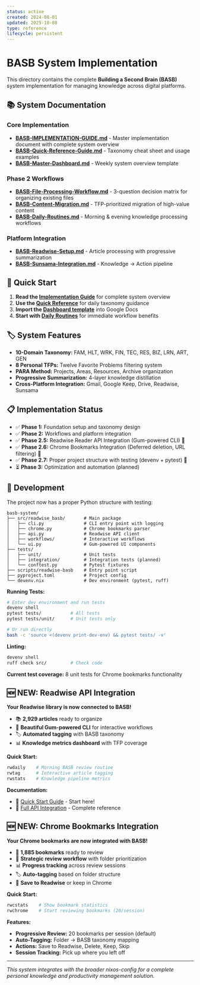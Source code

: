 ```yaml
---
status: active
created: 2024-08-01
updated: 2025-10-08
type: reference
lifecycle: persistent
---
```


# BASB System Implementation

This directory contains the complete **Building a Second Brain (BASB)** system implementation for managing knowledge across digital platforms.

## 📚 System Documentation

### **Core Implementation**
- **[BASB-IMPLEMENTATION-GUIDE.md](./BASB-IMPLEMENTATION-GUIDE.md)** - Master implementation document with complete system overview
- **[BASB-Quick-Reference-Guide.md](./BASB-Quick-Reference-Guide.md)** - Taxonomy cheat sheet and usage examples
- **[BASB-Master-Dashboard.md](./BASB-Master-Dashboard.md)** - Weekly system overview template

### **Phase 2 Workflows**
- **[BASB-File-Processing-Workflow.md](./BASB-File-Processing-Workflow.md)** - 3-question decision matrix for organizing existing files
- **[BASB-Content-Migration.md](./BASB-Content-Migration.md)** - TFP-prioritized migration of high-value content
- **[BASB-Daily-Routines.md](./BASB-Daily-Routines.md)** - Morning & evening knowledge processing workflows

### **Platform Integration**
- **[BASB-Readwise-Setup.md](./BASB-Readwise-Setup.md)** - Article processing with progressive summarization
- **[BASB-Sunsama-Integration.md](./BASB-Sunsama-Integration.md)** - Knowledge → Action pipeline

## 🎯 Quick Start

1. **Read the [Implementation Guide](./BASB-IMPLEMENTATION-GUIDE.md)** for complete system overview
2. **Use the [Quick Reference](./BASB-Quick-Reference-Guide.md)** for daily taxonomy guidance
3. **Import the [Dashboard template](./BASB-Master-Dashboard.md)** into Google Docs
4. **Start with [Daily Routines](./BASB-Daily-Routines.md)** for immediate workflow benefits

## 🏷️ System Features

- **10-Domain Taxonomy:** FAM, HLT, WRK, FIN, TEC, RES, BIZ, LRN, ART, GEN
- **8 Personal TFPs:** Twelve Favorite Problems filtering system
- **PARA Method:** Projects, Areas, Resources, Archive organization
- **Progressive Summarization:** 4-layer knowledge distillation
- **Cross-Platform Integration:** Gmail, Google Keep, Drive, Readwise, Sunsama

## 📋 Implementation Status

- ✅ **Phase 1:** Foundation setup and taxonomy design
- ✅ **Phase 2:** Workflows and platform integration
- ✅ **Phase 2.5:** Readwise Reader API Integration (Gum-powered CLI) 🎉
- ✅ **Phase 2.6:** Chrome Bookmarks Integration (Deferred deletion, URL filtering) 🎉
- ✅ **Phase 2.7:** Proper project structure with testing (devenv + pytest) 🎉
- ⏳ **Phase 3:** Optimization and automation (planned)

## 🧪 Development

The project now has a proper Python structure with testing:

```
basb-system/
├── src/readwise_basb/       # Main package
│   ├── cli.py               # CLI entry point with logging
│   ├── chrome.py            # Chrome bookmarks parser
│   ├── api.py               # Readwise API client
│   ├── workflows/           # Interactive workflows
│   └── ui.py                # Gum-powered UI components
├── tests/
│   ├── unit/                # Unit tests
│   ├── integration/         # Integration tests (planned)
│   └── conftest.py          # Pytest fixtures
├── scripts/readwise-basb    # Entry point script
├── pyproject.toml           # Project config
└── devenv.nix               # Dev environment (pytest, ruff)
```

**Running Tests:**
```bash
# Enter dev environment and run tests
devenv shell
pytest tests/           # All tests
pytest tests/unit/      # Unit tests only

# Or run directly
bash -c 'source <(devenv print-dev-env) && pytest tests/ -v'
```

**Linting:**
```bash
devenv shell
ruff check src/         # Check code
```

**Current test coverage:** 8 unit tests for Chrome bookmarks functionality

## 🆕 NEW: Readwise API Integration

**Your Readwise library is now connected to BASB!**

- 📚 **2,929 articles** ready to organize
- 🎨 **Beautiful Gum-powered CLI** for interactive workflows
- 🏷️ **Automated tagging** with BASB taxonomy
- 📊 **Knowledge metrics dashboard** with TFP coverage

**Quick Start:**
```bash
rwdaily    # Morning BASB review routine
rwtag      # Interactive article tagging
rwstats    # Knowledge pipeline metrics
```

**Documentation:**
- 🚀 [Quick Start Guide](./README-QUICKSTART.md) - Start here!
- 📖 [Full API Integration](./BASB-Readwise-API-Integration.md) - Complete reference

## 🆕 NEW: Chrome Bookmarks Integration

**Your Chrome bookmarks are now integrated with BASB!**

- 🔖 **1,885 bookmarks** ready to review
- 🎯 **Strategic review workflow** with folder prioritization
- 📊 **Progress tracking** across review sessions
- 🏷️ **Auto-tagging** based on folder structure
- 💾 **Save to Readwise** or keep in Chrome

**Quick Start:**
```bash
rwcstats    # Show bookmark statistics
rwchrome    # Start reviewing bookmarks (20/session)
```

**Features:**
- **Progressive Review:** 20 bookmarks per session (default)
- **Auto-Tagging:** Folder → BASB taxonomy mapping
- **Actions:** Save to Readwise, Delete, Keep, Skip
- **Session Tracking:** Pick up where you left off

---

*This system integrates with the broader nixos-config for a complete personal knowledge and productivity management solution.*